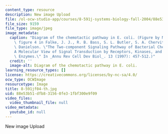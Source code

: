 ```yaml
---
content_type: resource
description: New image Upload
file: /ol-ocw-studio-app/courses/8-591j-systems-biology-fall-2004/88e53b51dfb831560fe31fbf300e9f09_8-591jf04-th.jpg
file_size: 9159
file_type: image/jpeg
image_metadata:
  caption: "Diagram of the chemotactic pathway in E. coli. (Figure by MIT OCW. After\
    \ figure 4 in Falke, J. J., R. B. Bass, S. L. Butler, S. A. Chervitz, and M. A.\
    \ Danielson. \"The Two-component Signaling Pathway of Bacterial Chemotaxis:\_\
    A Molecular View of Signal Transduction by Receptors, Kinases, and Adaptation\
    \ Enzymes.\" In _Annu Rev Cell Dev Biol_. 13 (1997): 457-512.)"
  credit: ''
  image-alt: Diagram of the chemotactic pathway in E. coli.
learning_resource_types: []
license: https://creativecommons.org/licenses/by-nc-sa/4.0/
ocw_type: OCWImage
resourcetype: Image
title: 8-591jf04-th.jpg
uid: 88e53b51-dfb8-3156-0fe3-1fbf300e9f09
video_files:
  video_thumbnail_file: null
video_metadata:
  youtube_id: null
---
```

New image Upload